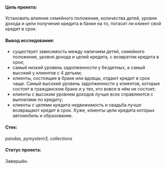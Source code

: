 #### Цель проекта:
Установить влияние семейного положения, количества детей, уровня дохода и цели получения кредита в банке на то, погасит ли клиент свой кредит в срок.
#### Вывод исследования: 
 - существует зависимость между наличием детей, семейного положения, уровня дохода и целей кредита, с возвратом кредита в срок;
 - самый низкий уровень задолженности у бездетных, а самый высокий у клиентов с 4 детьми;
 - клиенты, состоящие в браке или вдовцы, отдают кредит в срок чаще. Самый высокий уровень задолженности у клиентов, которые состоят в гражданском браке и у тех, кто вовсе в нём не состоит;
 - клиенты с высоким уровнем доходов лучше всех справляются с выплатами по кредиту;
 - клиенты с целями кредита недвижимость и свадьба лучше возвращают кредит в срок. Хуже, клиенты цели кредита которых автомобиль и образование.
#### Стек:
*pandas, pymystem3, collections*
#### Статус проекта:
Завершён.